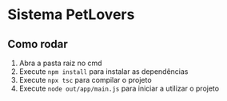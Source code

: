 # Sistema PetLovers

## Como rodar

1. Abra a pasta raiz no cmd
2. Execute `npm install` para instalar as dependências
3. Execute `npx tsc` para compilar o projeto
4. Execute `node out/app/main.js` para iniciar a utilizar o projeto
